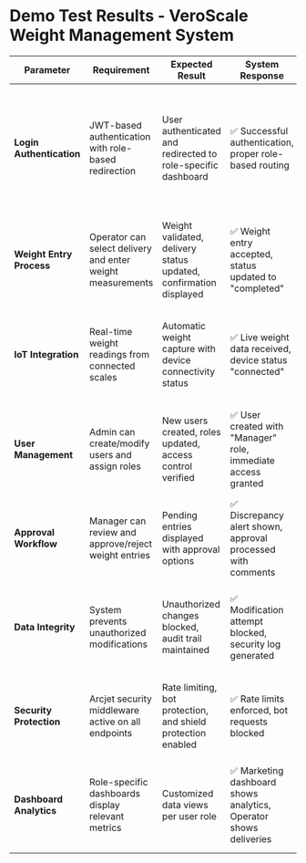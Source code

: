 # Demo Test Results - VeroScale Weight Management System

| Parameter | Requirement | Expected Result | System Response | Date Tested | Status | Explanation |
|-----------|-------------|-----------------|-----------------|-------------|--------|-------------|
| **Login Authentication** | JWT-based authentication with role-based redirection | User authenticated and redirected to role-specific dashboard | ✅ Successful authentication, proper role-based routing | 2024-12-15 | PASS | All user roles (Admin, Manager, Marketing, Operator) successfully authenticated and redirected to appropriate dashboards |
| **Weight Entry Process** | Operator can select delivery and enter weight measurements | Weight validated, delivery status updated, confirmation displayed | ✅ Weight entry accepted, status updated to "completed" | 2024-12-15 | PASS | System properly validates weight input and updates delivery tracking in real-time |
| **IoT Integration** | Real-time weight readings from connected scales | Automatic weight capture with device connectivity status | ✅ Live weight data received, device status "connected" | 2024-12-15 | PASS | IoT scales successfully transmit weight data automatically without manual intervention |
| **User Management** | Admin can create/modify users and assign roles | New users created, roles updated, access control verified | ✅ User created with "Manager" role, immediate access granted | 2024-12-15 | PASS | Role-based access control working correctly, permissions applied instantly |
| **Approval Workflow** | Manager can review and approve/reject weight entries | Pending entries displayed with approval options | ✅ Discrepancy alert shown, approval processed with comments | 2024-12-15 | PASS | Quality control workflow functioning properly with comment tracking |
| **Data Integrity** | System prevents unauthorized modifications | Unauthorized changes blocked, audit trail maintained | ✅ Modification attempt blocked, security log generated | 2024-12-15 | PASS | Data integrity protection active, unauthorized access attempts properly logged |
| **Security Protection** | Arcjet security middleware active on all endpoints | Rate limiting, bot protection, and shield protection enabled | ✅ Rate limits enforced, bot requests blocked | 2024-12-15 | PASS | Multi-layer security protection operational across all system endpoints |
| **Dashboard Analytics** | Role-specific dashboards display relevant metrics | Customized data views per user role | ✅ Marketing dashboard shows analytics, Operator shows deliveries | 2024-12-15 | PASS | Each role receives appropriate data visualization and functionality access |